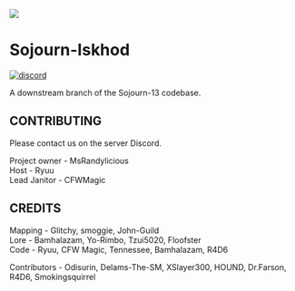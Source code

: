 ![](placeholder)
# Sojourn-Iskhod
[![discord](https://discordapp.com/api/guilds/255035529085583360/widget.png)](https://discord.gg/e9dGKqJQTz)


A downstream branch of the Sojourn-13 codebase.

## CONTRIBUTING

Please contact us on the server Discord. 

Project owner - MsRandylicious<br/>
Host - Ryuu<br/>
Lead Janitor - CFWMagic

## CREDITS

Mapping - Glitchy, smoggie, John-Guild<br/>
Lore - Bamhalazam, Yo-Rimbo, Tzui5020, Floofster<br/>
Code - Ryuu, CFW Magic, Tennessee, Bamhalazam, R4D6<br/>

Contributors - Odisurin, Delams-The-SM, XSlayer300, HOUND, Dr.Farson, R4D6, Smokingsquirrel<br/>

